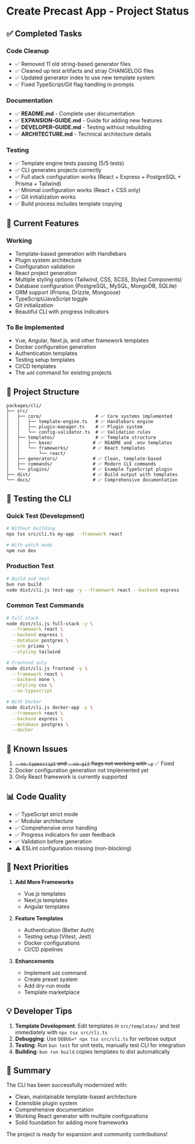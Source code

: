 # Create Precast App - Project Status

## ✅ Completed Tasks

### Code Cleanup

- ✅ Removed 11 old string-based generator files
- ✅ Cleaned up test artifacts and stray CHANGELOG files
- ✅ Updated generator index to use new template system
- ✅ Fixed TypeScript/Git flag handling in prompts

### Documentation

- ✅ **README.md** - Complete user documentation
- ✅ **EXPANSION-GUIDE.md** - Guide for adding new features
- ✅ **DEVELOPER-GUIDE.md** - Testing without rebuilding
- ✅ **ARCHITECTURE.md** - Technical architecture details

### Testing

- ✅ Template engine tests passing (5/5 tests)
- ✅ CLI generates projects correctly
- ✅ Full stack configuration works (React + Express + PostgreSQL + Prisma + Tailwind)
- ✅ Minimal configuration works (React + CSS only)
- ✅ Git initialization works
- ✅ Build process includes template copying

## 🚀 Current Features

### Working

- Template-based generation with Handlebars
- Plugin system architecture
- Configuration validation
- React project generation
- Multiple styling options (Tailwind, CSS, SCSS, Styled Components)
- Database configuration (PostgreSQL, MySQL, MongoDB, SQLite)
- ORM support (Prisma, Drizzle, Mongoose)
- TypeScript/JavaScript toggle
- Git initialization
- Beautiful CLI with progress indicators

### To Be Implemented

- Vue, Angular, Next.js, and other framework templates
- Docker configuration generation
- Authentication templates
- Testing setup templates
- CI/CD templates
- The `add` command for existing projects

## 📁 Project Structure

```
packages/cli/
├── src/
│   ├── core/                    # ✅ Core systems implemented
│   │   ├── template-engine.ts   # ✅ Handlebars engine
│   │   ├── plugin-manager.ts    # ✅ Plugin system
│   │   └── config-validator.ts  # ✅ Validation rules
│   ├── templates/               # ✅ Template structure
│   │   ├── base/               # ✅ README and .env templates
│   │   └── frameworks/         # ✅ React templates
│   │       └── react/
│   ├── generators/             # ✅ Clean, template-based
│   ├── commands/               # ✅ Modern CLI commands
│   └── plugins/                # ✅ Example TypeScript plugin
├── dist/                       # ✅ Build output with templates
└── docs/                       # ✅ Comprehensive documentation
```

## 🧪 Testing the CLI

### Quick Test (Development)

```bash
# Without building
npx tsx src/cli.ts my-app --framework react

# With watch mode
npm run dev
```

### Production Test

```bash
# Build and test
bun run build
node dist/cli.js test-app -y --framework react --backend express
```

### Common Test Commands

```bash
# Full stack
node dist/cli.js full-stack -y \
  --framework react \
  --backend express \
  --database postgres \
  --orm prisma \
  --styling tailwind

# Frontend only
node dist/cli.js frontend -y \
  --framework react \
  --backend none \
  --styling css \
  --no-typescript

# With Docker
node dist/cli.js docker-app -y \
  --framework react \
  --backend express \
  --database postgres \
  --docker
```

## 🐛 Known Issues

1. ~~`--no-typescript` and `--no-git` flags not working with `-y`~~ ✅ Fixed
2. Docker configuration generation not implemented yet
3. Only React framework is currently supported

## 📊 Code Quality

- ✅ TypeScript strict mode
- ✅ Modular architecture
- ✅ Comprehensive error handling
- ✅ Progress indicators for user feedback
- ✅ Validation before generation
- ⚠️ ESLint configuration missing (non-blocking)

## 🎯 Next Priorities

1. **Add More Frameworks**
   - Vue.js templates
   - Next.js templates
   - Angular templates

2. **Feature Templates**
   - Authentication (Better Auth)
   - Testing setup (Vitest, Jest)
   - Docker configurations
   - CI/CD pipelines

3. **Enhancements**
   - Implement `add` command
   - Create preset system
   - Add dry-run mode
   - Template marketplace

## 💡 Developer Tips

1. **Template Development**: Edit templates in `src/templates/` and test immediately with `npx tsx src/cli.ts`
2. **Debugging**: Use `DEBUG=* npx tsx src/cli.ts` for verbose output
3. **Testing**: Run `bun test` for unit tests, manually test CLI for integration
4. **Building**: `bun run build` copies templates to dist automatically

## 🎉 Summary

The CLI has been successfully modernized with:

- Clean, maintainable template-based architecture
- Extensible plugin system
- Comprehensive documentation
- Working React generator with multiple configurations
- Solid foundation for adding more frameworks

The project is ready for expansion and community contributions!
